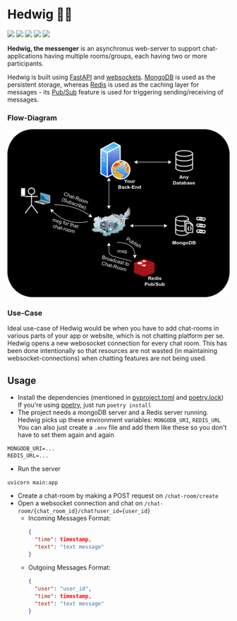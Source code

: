 # Hedwig 🦉💬
<img src="https://img.shields.io/badge/Python-FFD43B?style=for-the-badge&logo=python&logoColor=darkgreen" /> <img src="https://img.shields.io/badge/Messenger-00B2FF?style=for-the-badge&logo=messenger&logoColor=white" /> <img src="https://img.shields.io/badge/MongoDB-4EA94B?style=for-the-badge&logo=mongodb&logoColor=white" /> <img src="https://img.shields.io/badge/redis-CC0000.svg?&style=for-the-badge&logo=redis&logoColor=white" /> <img src="https://img.shields.io/badge/fastapi-109989?style=for-the-badge&logo=FASTAPI&logoColor=white" />

**Hedwig, the messenger** is an asynchronus web-server to support chat-applications having multiple rooms/groups, each having two or more participants.

Hedwig is built using [FastAPI](https://fastapi.tiangolo.com/) and [websockets](https://websockets.readthedocs.io/en/stable/). [MongoDB](https://www.mongodb.com/) is used as the persistent storage, whereas [Redis](https://redis.io/) is used as the caching layer for messages - its [Pub/Sub](https://redis.io/topics/pubsub) feature is used for triggering sending/receiving of messages.

### Flow-Diagram
<p align="center">
  <img src="./design/Hedwig.png">
</p>

### Use-Case
Ideal use-case of Hedwig would be when you have to add chat-rooms in various parts of your app or website, which is not chatting platform per se.  
Hedwig opens a new webosocket connection for every chat room. This has been done intentionally so that resources are not wasted (in maintaining websocket-connections) when chatting features are not being used.

## Usage
- Install the dependencies (mentioned in [pyproject.toml](https://github.com/shawarmaKoders/Hedwig/blob/main/pyproject.toml) and [poetry.lock](https://github.com/shawarmaKoders/Hedwig/blob/main/poetry.lock))  
  If you're using [poetry](https://python-poetry.org/), just run `poetry install`
- The project needs a mongoDB server and a Redis server running.  
  Hedwig picks up these environment variables: `MONGODB_URI`, `REDIS_URL`  
  You can also just create a `.env` file and add them like these so you don't have to set them again and again
```
MONGODB_URI=...
REDIS_URL=...
```
- Run the server
```
uvicorn main:app
```
- Create a chat-room by making a POST request on `/chat-room/create`
- Open a websocket connection and chat on `/chat-room/{chat_room_id}/chat?user_id={user_id}`
  - Incoming Messages Format:
    ```json
    {
      "time": timestamp,
      "text": "text message"
    }
    ```
  - Outgoing Messages Format:
    ```json
    {
      "user": "user_id",
      "time": timestamp,
      "text": "text message"
    }
    ```
